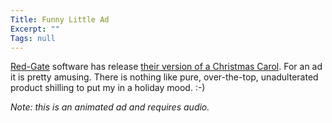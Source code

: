 ```yaml
---
Title: Funny Little Ad
Excerpt: ""
Tags: null
---
```

<div class="Section1"> <p><a href="http://www.red-gate.com/" target="_blank">Red-Gate</a> software has release <a href="http://www.red-gate.com/downloads/cc_final.html" target="_blank">their version of a Christmas Carol</a>. For an ad it is pretty amusing. There is nothing like pure, over-the-top, unadulterated product shilling to put my in a holiday mood. :-)</p> <p><i><span style='; font-style:italic'>Note: this is an animated ad and requires audio.</span></i></p></div>